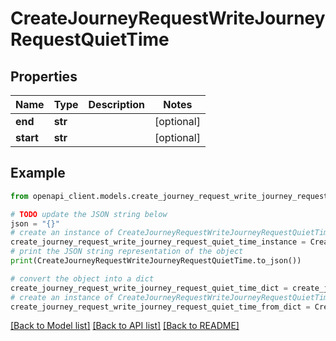 # CreateJourneyRequestWriteJourneyRequestQuietTime


## Properties

Name | Type | Description | Notes
------------ | ------------- | ------------- | -------------
**end** | **str** |  | [optional] 
**start** | **str** |  | [optional] 

## Example

```python
from openapi_client.models.create_journey_request_write_journey_request_quiet_time import CreateJourneyRequestWriteJourneyRequestQuietTime

# TODO update the JSON string below
json = "{}"
# create an instance of CreateJourneyRequestWriteJourneyRequestQuietTime from a JSON string
create_journey_request_write_journey_request_quiet_time_instance = CreateJourneyRequestWriteJourneyRequestQuietTime.from_json(json)
# print the JSON string representation of the object
print(CreateJourneyRequestWriteJourneyRequestQuietTime.to_json())

# convert the object into a dict
create_journey_request_write_journey_request_quiet_time_dict = create_journey_request_write_journey_request_quiet_time_instance.to_dict()
# create an instance of CreateJourneyRequestWriteJourneyRequestQuietTime from a dict
create_journey_request_write_journey_request_quiet_time_from_dict = CreateJourneyRequestWriteJourneyRequestQuietTime.from_dict(create_journey_request_write_journey_request_quiet_time_dict)
```
[[Back to Model list]](../README.md#documentation-for-models) [[Back to API list]](../README.md#documentation-for-api-endpoints) [[Back to README]](../README.md)


